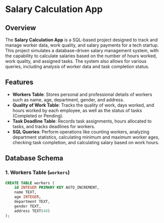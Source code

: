 # Salary Calculation App

## Overview

The **Salary Calculation App** is a SQL-based project designed to track and manage worker data, work quality, and salary payments for a tech startup. This project simulates a database-driven salary management system, with the capability to calculate salaries based on the number of hours worked, work quality, and assigned tasks. The system also allows for various queries, including analysis of worker data and task completion status.

## Features

- **Workers Table**: Stores personal and professional details of workers such as name, age, department, gender, and address.
- **Quality of Work Table**: Tracks the quality of work, days worked, and hours worked by each employee, as well as the status of tasks (Completed or Pending).
- **Task Deadline Table**: Records task assignments, hours allocated to tasks, and tracks deadlines for workers.
- **SQL Queries**: Perform operations like counting workers, analyzing department statistics, calculating minimum and maximum worker ages, checking task completion, and calculating salary based on work hours.

## Database Schema

### 1. Workers Table (`workers`)

```sql
CREATE TABLE workers (
    id INTEGER PRIMARY KEY AUTO_INCREMENT,
    name TEXT,
    age INTEGER,
    department TEXT,
    gender TEXT,
    address TEXT(40)
);

